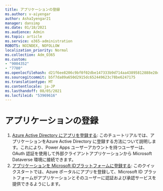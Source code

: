 ```yaml
---
title: アプリケーションの登録
ms.author: v-aiyengar
author: AshaIyengar21
manager: dansimp
ms.date: 01/18/2021
ms.audience: Admin
ms.topic: article
ms.service: o365-administration
ROBOTS: NOINDEX, NOFOLLOW
localization_priority: Normal
ms.collection: Adm_O365
ms.custom:
- "9004352"
- "7780"
ms.openlocfilehash: d21f6ee8206c9bf0f02dbe147333b9d714aa43895812888e28d564e37f56dca1
ms.sourcegitcommit: b5f7da89a650d2915dc652449623c78be6247175
ms.translationtype: MT
ms.contentlocale: ja-JP
ms.lasthandoff: 08/05/2021
ms.locfileid: "53969616"
---
```

# <a name="application-registration"></a>アプリケーションの登録

1. [Azure Active Directory にアプリを登録する](https://docs.microsoft.com/powerapps/developer/data-platform/walkthrough-register-app-azure-active-directory): このチュートリアルでは、アプリケーションをAzure Active Directory に登録する方法について説明します。これにより、Power Apps ユーザーアカウントを持つユーザーは、OAuth 認証を使用して外部クライアントアプリケーションから Microsoft Dataverse 環境に接続できます。
1. [アプリケーションを Microsoft IDプラットフォームに登録する](https://docs.microsoft.com/azure/active-directory/develop/quickstart-register-app): このクイックスタートでは、Azure ポータルにアプリを登録して、Microsoft ID プラットフォームがアプリケーションとそのユーザーに認証および承認サービスを提供できるようにします。
